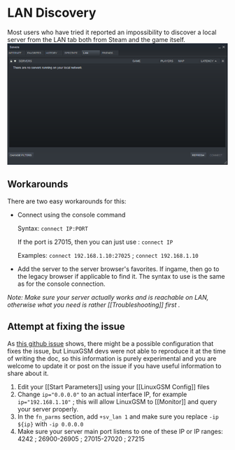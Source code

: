 # LAN Discovery

Most users who have tried it reported an impossibility to discover a local server from the LAN tab both from Steam and the game itself.
![LAN Discovery](../.gitbook/assets/untitled.png)

## Workarounds

There are two easy workarounds for this:

* Connect using the console command

  Syntax: `connect IP:PORT`

  If the port is 27015, then you can just use : `connect IP`

  Examples: `connect 192.168.1.10:27025` ; `connect 192.168.1.10`

* Add the server to the server browser's favorites. If ingame, then go to the legacy browser if applicable to find it. The syntax to use is the same as for the console connection.

_Note: Make sure your server actually works and is reachable on LAN, otherwise what you need is rather \[\[Troubleshooting\]\] first ._

## Attempt at fixing the issue

As [this github issue](https://github.com/GameServerManagers/LinuxGSM/issues/1770) shows, there might be a possible configuration that fixes the issue, but LinuxGSM devs were not able to reproduce it at the time of writing the doc, so this information is purely experimental and you are welcome to update it or post on the issue if you have useful information to share about it.

1. Edit your \[\[Start Parameters\]\] using your \[\[LinuxGSM Config\]\] files
2. Change `ip="0.0.0.0"` to an actual interface IP, for example `ip="192.168.1.10"` ; this will allow LinuxGSM to \[\[Monitor\]\] and query your server properly.
3. In the `fn_parms` section, add `+sv_lan 1` and make sure you replace `-ip ${ip}` with `-ip 0.0.0.0`
4. Make sure your server main port listens to one of these IP or IP ranges: 4242 ; 26900-26905 ; 27015-27020 ; 27215

